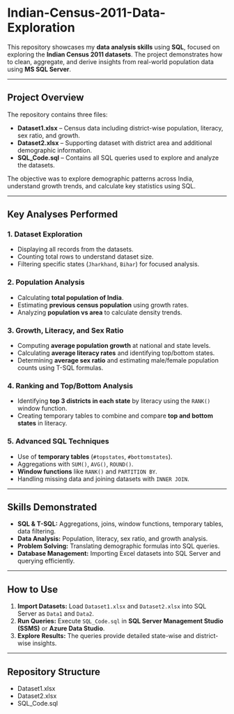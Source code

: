 # Indian-Census-2011-Data-Exploration

This repository showcases my **data analysis skills** using **SQL**, focused on exploring the **Indian Census 2011 datasets**. The project demonstrates how to clean, aggregate, and derive insights from real-world population data using **MS SQL Server**.

---

## Project Overview

The repository contains three files:  

- **Dataset1.xlsx** – Census data including district-wise population, literacy, sex ratio, and growth.  
- **Dataset2.xlsx** – Supporting dataset with district area and additional demographic information.  
- **SQL_Code.sql** – Contains all SQL queries used to explore and analyze the datasets.

The objective was to explore demographic patterns across India, understand growth trends, and calculate key statistics using SQL.

---

## Key Analyses Performed

### 1. Dataset Exploration
- Displaying all records from the datasets.  
- Counting total rows to understand dataset size.  
- Filtering specific states (`Jharkhand`, `Bihar`) for focused analysis.

### 2. Population Analysis
- Calculating **total population of India**.  
- Estimating **previous census population** using growth rates.  
- Analyzing **population vs area** to calculate density trends.

### 3. Growth, Literacy, and Sex Ratio
- Computing **average population growth** at national and state levels.  
- Calculating **average literacy rates** and identifying top/bottom states.  
- Determining **average sex ratio** and estimating male/female population counts using T-SQL formulas.

### 4. Ranking and Top/Bottom Analysis
- Identifying **top 3 districts in each state** by literacy using the `RANK()` window function.  
- Creating temporary tables to combine and compare **top and bottom states** in literacy.

### 5. Advanced SQL Techniques
- Use of **temporary tables** (`#topstates`, `#bottomstates`).  
- Aggregations with `SUM()`, `AVG()`, `ROUND()`.  
- **Window functions** like `RANK()` and `PARTITION BY`.  
- Handling missing data and joining datasets with `INNER JOIN`.  

---

## Skills Demonstrated

- **SQL & T-SQL:** Aggregations, joins, window functions, temporary tables, data filtering.  
- **Data Analysis:** Population, literacy, sex ratio, and growth analysis.  
- **Problem Solving:** Translating demographic formulas into SQL queries.  
- **Database Management:** Importing Excel datasets into SQL Server and querying efficiently.

---

## How to Use

1. **Import Datasets:** Load `Dataset1.xlsx` and `Dataset2.xlsx` into SQL Server as `Data1` and `Data2`.  
2. **Run Queries:** Execute `SQL_Code.sql` in **SQL Server Management Studio (SSMS)** or **Azure Data Studio**.  
3. **Explore Results:** The queries provide detailed state-wise and district-wise insights.

---

## Repository Structure
  - Dataset1.xlsx
  - Dataset2.xlsx
  - SQL_Code.sql
